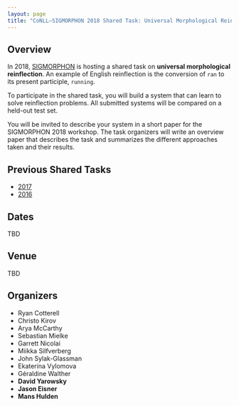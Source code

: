 ```yaml
---
layout: page
title: "CoNLL–SIGMORPHON 2018 Shared Task: Universal Morphological Reinflection"
---
```


## Overview

In 2018, [SIGMORPHON](https://sigmorphon.github.io/) is hosting a 
shared task on __universal morphological reinflection__. An example 
of English reinflection is the conversion of `ran` to its present 
participle, `running`.

To participate in the shared task, you will build a system that can
learn to solve reinflection problems.  All submitted systems will be 
compared on a held-out test set.

You will be invited to describe your system in a short paper for
the SIGMORPHON 2018 workshop.  The task organizers will write an
overview paper that describes the task and summarizes the different
approaches taken and their results.
  
## Previous Shared Tasks

- [2017](https://sites.google.com/view/conll-sigmorphon2017)
- [2016](http://ryancotterell.github.io/sigmorphon2016/)

## Dates

TBD

## Venue

TBD

## Organizers

- Ryan Cotterell
- Christo Kirov
- Arya McCarthy
- Sebastian Mielke
- Garrett Nicolai
- Miikka Silfverberg
- John Sylak-Glassman
- Ekaterina Vylomova
- Géraldine Walther
- **David Yarowsky**
- **Jason Eisner**
- **Mans Hulden**
